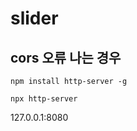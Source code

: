 # slider

## cors 오류 나는 경우
```
npm install http-server -g
```
```
npx http-server
```

127.0.0.1:8080
